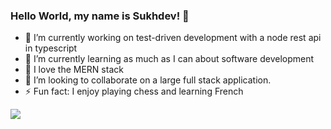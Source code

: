 ### Hello World, my name is Sukhdev!  👋

- 🔭 I’m currently working on test-driven development with a node rest api in typescript
- 📖 I’m currently learning as much as I can about software development
- 💙 I love the MERN stack
- 🙌 I’m looking to collaborate on a large full stack application.
- ⚡ Fun fact: I enjoy playing chess and learning French

<img src="https://github-readme-stats.vercel.app/api?username=algojedi&&show_icons=true&title_color=ffffff&include_all_commits=true&count_private=true&icon_color=bb2acf&text_color=daf7dc&bg_color=162252"/>
